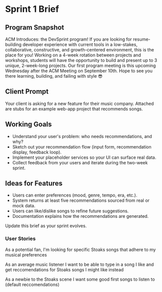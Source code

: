 # Sprint 1 Brief

## Program Snapshot
ACM Introduces: the DevSprint program! If you are looking for resume-building developer experience with current tools in a low-stakes, collaborative, constructive, and growth-centered environment, this is the place for you! Working on a 4-week rotation between projects and workshops, students will have the opportunity to build and present up to 3 unique, 2-week-long projects. Our first program meeting is this upcoming Wednesday after the ACM Meeting on September 10th. Hope to see you there learning, building, and failing with style 😎

## Client Prompt
Your client is asking for a new feature for their music company. Attached are stubs for an example web-app project that recommends songs.

## Working Goals
- Understand your user's problem: who needs recommendations, and why?
- Sketch out your recommendation flow (input form, recommendation display, feedback loop).
- Implement your placeholder services so your UI can surface real data.
- Collect feedback from your users and iterate during the two-week sprint.

## Ideas for Features
- Users can enter preferences (mood, genre, tempo, era, etc.).
- System returns at least five recommendations sourced from real or mock data.
- Users can like/dislike songs to refine future suggestions.
- Documentation explains how the recommendations are generated.

Update this brief as your sprint evolves.

### User Stories

As a potential fan, I'm looking for specific Stoaks songs that adhere to my musical preferences 

As an average music listener I want to be able to type in a song I like and get reccomendations for Stoaks songs I might like instead

As a newbie to the Stoaks scene I want some good first songs to listen to (default reccomendations)
